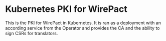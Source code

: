 # Kubernetes PKI for WirePact

This is the PKI for WirePact in Kubernetes. It is ran as a deployment with an according
service from the Operator and provides the CA and the ability to sign CSRs for translators.
